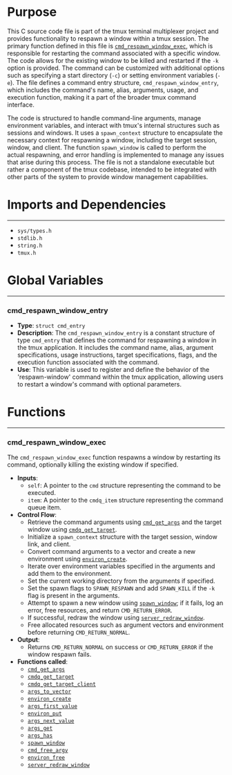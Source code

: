 # Purpose
This C source code file is part of the tmux terminal multiplexer project and provides functionality to respawn a window within a tmux session. The primary function defined in this file is [`cmd_respawn_window_exec`](#cmd_respawn_window_exec), which is responsible for restarting the command associated with a specific window. The code allows for the existing window to be killed and restarted if the `-k` option is provided. The command can be customized with additional options such as specifying a start directory (`-c`) or setting environment variables (`-e`). The file defines a command entry structure, `cmd_respawn_window_entry`, which includes the command's name, alias, arguments, usage, and execution function, making it a part of the broader tmux command interface.

The code is structured to handle command-line arguments, manage environment variables, and interact with tmux's internal structures such as sessions and windows. It uses a `spawn_context` structure to encapsulate the necessary context for respawning a window, including the target session, window, and client. The function `spawn_window` is called to perform the actual respawning, and error handling is implemented to manage any issues that arise during this process. The file is not a standalone executable but rather a component of the tmux codebase, intended to be integrated with other parts of the system to provide window management capabilities.
# Imports and Dependencies

---
- `sys/types.h`
- `stdlib.h`
- `string.h`
- `tmux.h`


# Global Variables

---
### cmd_respawn_window_entry
- **Type**: `struct cmd_entry`
- **Description**: The `cmd_respawn_window_entry` is a constant structure of type `cmd_entry` that defines the command for respawning a window in the tmux application. It includes the command name, alias, argument specifications, usage instructions, target specifications, flags, and the execution function associated with the command.
- **Use**: This variable is used to register and define the behavior of the 'respawn-window' command within the tmux application, allowing users to restart a window's command with optional parameters.


# Functions

---
### cmd_respawn_window_exec<!-- {{#callable:cmd_respawn_window_exec}} -->
The `cmd_respawn_window_exec` function respawns a window by restarting its command, optionally killing the existing window if specified.
- **Inputs**:
    - `self`: A pointer to the `cmd` structure representing the command to be executed.
    - `item`: A pointer to the `cmdq_item` structure representing the command queue item.
- **Control Flow**:
    - Retrieve the command arguments using [`cmd_get_args`](cmd.c.driver.md#cmd_get_args) and the target window using [`cmdq_get_target`](cmd-queue.c.driver.md#cmdq_get_target).
    - Initialize a `spawn_context` structure with the target session, window link, and client.
    - Convert command arguments to a vector and create a new environment using [`environ_create`](environ.c.driver.md#environ_create).
    - Iterate over environment variables specified in the arguments and add them to the environment.
    - Set the current working directory from the arguments if specified.
    - Set the spawn flags to `SPAWN_RESPAWN` and add `SPAWN_KILL` if the `-k` flag is present in the arguments.
    - Attempt to spawn a new window using [`spawn_window`](spawn.c.driver.md#spawn_window); if it fails, log an error, free resources, and return `CMD_RETURN_ERROR`.
    - If successful, redraw the window using [`server_redraw_window`](server-fn.c.driver.md#server_redraw_window).
    - Free allocated resources such as argument vectors and environment before returning `CMD_RETURN_NORMAL`.
- **Output**:
    - Returns `CMD_RETURN_NORMAL` on success or `CMD_RETURN_ERROR` if the window respawn fails.
- **Functions called**:
    - [`cmd_get_args`](cmd.c.driver.md#cmd_get_args)
    - [`cmdq_get_target`](cmd-queue.c.driver.md#cmdq_get_target)
    - [`cmdq_get_target_client`](cmd-queue.c.driver.md#cmdq_get_target_client)
    - [`args_to_vector`](arguments.c.driver.md#args_to_vector)
    - [`environ_create`](environ.c.driver.md#environ_create)
    - [`args_first_value`](arguments.c.driver.md#args_first_value)
    - [`environ_put`](environ.c.driver.md#environ_put)
    - [`args_next_value`](arguments.c.driver.md#args_next_value)
    - [`args_get`](arguments.c.driver.md#args_get)
    - [`args_has`](arguments.c.driver.md#args_has)
    - [`spawn_window`](spawn.c.driver.md#spawn_window)
    - [`cmd_free_argv`](cmd.c.driver.md#cmd_free_argv)
    - [`environ_free`](environ.c.driver.md#environ_free)
    - [`server_redraw_window`](server-fn.c.driver.md#server_redraw_window)


